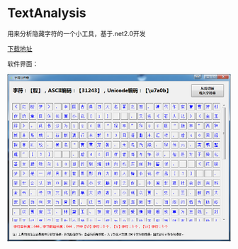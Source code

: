# TextAnalysis
用来分析隐藏字符的一个小工具，基于.net2.0开发


[下载地址](https://github.com/lxepoo/TextAnalysis/raw/master/release/TextAnalysis.exe)

软件界面：

![介绍图](https://github.com/lxepoo/TextAnalysis/raw/master/release/soft.png)